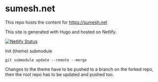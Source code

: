 # sumesh.net

This repo hosts the content for https://sumesh.net

This site is generated with Hugo and hosted on Netlify.

[![Netlify Status](https://api.netlify.com/api/v1/badges/3fcf3964-a47a-410d-ab52-dde250bc9720/deploy-status)](https://app.netlify.com/sites/sumeshnet/deploys)

Init (theme) submodule

```
git submodule update --remote --merge
```

Changes to the theme have to be pushed to a branch on the forked repo, then the root repo has to be updated and pushed too.